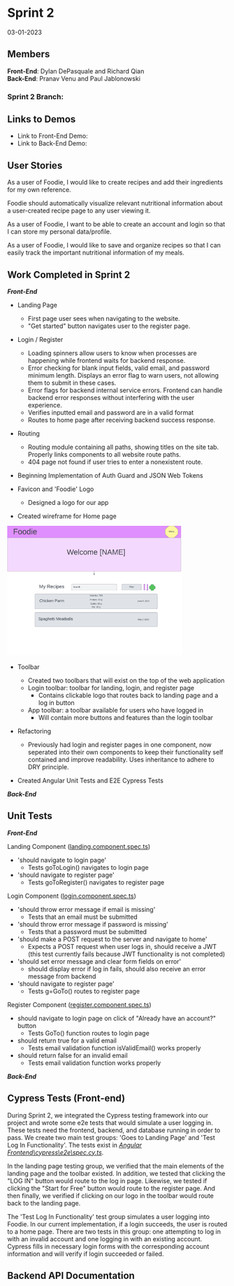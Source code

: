 # Sprint 2
03-01-2023
## Members
**Front-End**: Dylan DePasquale and Richard Qian <br>
**Back-End**: Pranav Venu and Paul Jablonowski

### Sprint 2 Branch:

## Links to Demos
- Link to Front-End Demo:
- Link to Back-End Demo:

## User Stories

As a user of Foodie, I would like to create recipes and add their ingredients for my own reference. <br>

Foodie should automatically visualize relevant nutritional information about a user-created recipe page to any user viewing it. <br>

As a user of Foodie, I want to be able to create an account and login so that I can store my personal data/profile. <br>

As a user of Foodie, I would like to save and organize recipes so that I can easily track the important nutritional information of my meals. <br>


## Work Completed in Sprint 2

***Front-End***<br>
* Landing Page
  * First page user sees when navigating to the website.
  * "Get started" button navigates user to the register page.

* Login / Register
  * Loading spinners allow users to know when processes are happening while frontend waits for backend response.
  * Error checking for blank input fields, valid email, and password  minimum length. Displays an error flag to warn users, not allowing them to submit in these cases.
  * Error flags for backend internal service errors. Frontend can handle backend error responses without interfering with the user experience.
  * Verifies inputted email and password are in a valid format
  * Routes to home page after receiving backend success response.
  
* Routing
  * Routing module containing all paths, showing titles on the site tab. Properly links components to all website route paths.
  * 404 page not found if user tries to enter a nonexistent route.
  
* Beginning Implementation of Auth Guard and JSON Web Tokens

* Favicon and 'Foodie' Logo
  * Designed a logo for our app

* Created wireframe for Home page
  
<img src="WireFrames/HomePage.png" alt="Home Page Wireframe" width="400"/>

* Toolbar
  * Created two toolbars that will exist on the top of the web application
  * Login toolbar: toolbar for landing, login, and register page
    * Contains clickable logo that routes back to landing page and a log in button
  * App toolbar: a toolbar available for users who have logged in
    * Will contain more buttons and features than the login toolbar

* Refactoring
  * Previously had login and register pages in one component, now seperated into their own components to keep their functionality self contained and improve readability. Uses inheritance to adhere to DRY principle.
  

* Created Angular Unit Tests and E2E Cypress Tests



***Back-End***


## Unit Tests

***Front-End***<br>

Landing Component ([landing.component.spec.ts](Angular%20Frontend/src/app/landing/landing.component.spec.ts))
* 'should navigate to login page'
  * Tests goToLogin() navigates to login page
* 'should navigate to register page'
  * Tests goToRegister() navigates to register page

Login Component ([login.component.spec.ts](Angular%20Frontend/src/app/login/login.component.spec.ts))
* 'should throw error message if email is missing'
  * Tests that an email must be submitted
* 'should throw error message if password is missing'
  * Tests that a password must be submitted
* 'should make a POST request to the server and navigate to home' 
  * Expects a POST request when user logs in, should receive a JWT (this test currently fails because JWT functionality is not completed)
* 'should set error message and clear form fields on error' 
  * should display error if log in fails, should also receive an error message from backend
* 'should navigate to register page'
  * Tests g=GoTo() routes to register page

Register Component ([register.component.spec.ts](Angular%20Frontend/src/app/register/register.component.spec.ts))
* should navigate to login page on click of "Already have an account?" button
  * Tests GoTo() function routes to login page
* should return true for a valid email
  * Tests email validation function isValidEmail() works properly
* should return false for an invalid email
  * Tests email validation function works properly



***Back-End***<br>


## Cypress Tests (Front-end)

During Sprint 2, we integrated the Cypress testing framework into our project and wrote some e2e tests that would simulate a user logging in. These tests need the frontend, backend, and database running in order to pass. We create two main test groups: 'Goes to Landing Page' and 'Test Log In Functionality'. The tests exist in [*Angular Frontend\cypress\e2e\spec.cy.ts*](Angular%20Frontend/cypress/e2e/spec.cy.ts).

In the landing page testing group, we verified that the main elements of the landing page and the toolbar existed. In addition, we tested that clicking the "LOG IN" button would route to the log in page. Likewise, we tested if clicking the "Start for Free" button would route to the register page. And then finally, we verified if clicking on our logo in the toolbar would route back to the landing page.

The 'Test Log In Functionality' test group simulates a user logging into Foodie. In our current implementation, if a login succeeds, the user is routed to a home page. There are two tests in this group: one attempting to log in with an invalid account and one logging in with an existing account. Cypress fills in necessary login forms with the corresponding account information and will verify if login succeeded or failed.

## Backend API Documentation


